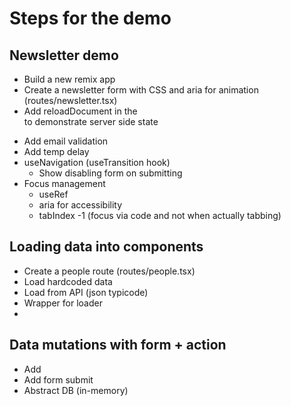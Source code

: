 # Steps for the demo
## Newsletter demo
- Build a new remix app
- Create a newsletter form with CSS and aria for animation (routes/newsletter.tsx)
- Add reloadDocument in the <Form reloadDocument... /> to demonstrate server side state
- Add email validation
- Add temp delay
- useNavigation (useTransition hook)
  - Show disabling form on submitting
- Focus management
  - useRef
  - aria for accessibility
  - tabIndex -1 (focus via code and not when actually tabbing)

## Loading data into components
- Create a people route (routes/people.tsx)
- Load hardcoded data
- Load from API (json typicode)
- Wrapper for loader
- 
## Data mutations with form + action
- Add <Form>
- Add form submit 
- Abstract DB (in-memory)
